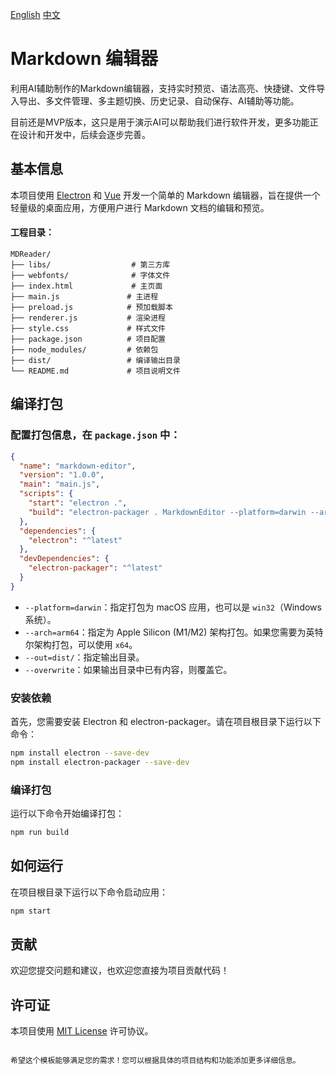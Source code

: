 [English](README-en.md)  [中文](README.md)

# Markdown 编辑器
利用AI辅助制作的Markdown编辑器，支持实时预览、语法高亮、快捷键、文件导入导出、多文件管理、多主题切换、历史记录、自动保存、AI辅助等功能。

目前还是MVP版本，这只是用于演示AI可以帮助我们进行软件开发，更多功能正在设计和开发中，后续会逐步完善。

## 基本信息
本项目使用 [Electron](https://www.electronjs.org/) 和 [Vue](https://vuejs.org/) 开发一个简单的 Markdown 编辑器，旨在提供一个轻量级的桌面应用，方便用户进行 Markdown 文档的编辑和预览。

#### 工程目录：
```
MDReader/
├── libs/                  # 第三方库
├── webfonts/              # 字体文件
├── index.html             # 主页面
├── main.js               # 主进程
├── preload.js            # 预加载脚本
├── renderer.js           # 渲染进程
├── style.css             # 样式文件
├── package.json          # 项目配置
├── node_modules/         # 依赖包
├── dist/                 # 编译输出目录
└── README.md             # 项目说明文件
```

## 编译打包
### 配置打包信息，在 `package.json` 中：
```json
{
  "name": "markdown-editor",
  "version": "1.0.0",
  "main": "main.js",
  "scripts": {
    "start": "electron .",
    "build": "electron-packager . MarkdownEditor --platform=darwin --arch=arm64 --out=dist/ --overwrite"
  },
  "dependencies": {
    "electron": "^latest"
  },
  "devDependencies": {
    "electron-packager": "^latest"
  }
}
```

- `--platform=darwin`：指定打包为 macOS 应用，也可以是 `win32`（Windows 系统）。
- `--arch=arm64`：指定为 Apple Silicon (M1/M2) 架构打包。如果您需要为英特尔架构打包，可以使用 `x64`。
- `--out=dist/`：指定输出目录。
- `--overwrite`：如果输出目录中已有内容，则覆盖它。

### 安装依赖
首先，您需要安装 Electron 和 electron-packager。请在项目根目录下运行以下命令：
```bash
npm install electron --save-dev
npm install electron-packager --save-dev
```

### 编译打包
运行以下命令开始编译打包：
```bash
npm run build
```

## 如何运行
在项目根目录下运行以下命令启动应用：
```bash
npm start
```

## 贡献
欢迎您提交问题和建议，也欢迎您直接为项目贡献代码！

## 许可证
本项目使用 [MIT License](LICENSE) 许可协议。
```

希望这个模板能够满足您的需求！您可以根据具体的项目结构和功能添加更多详细信息。

